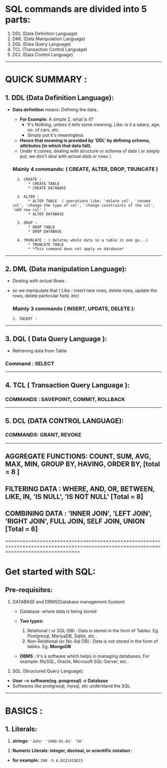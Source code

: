 

# SQL commands are divided into 5 parts:
1. DDL (Data Definition Language)
2. DML (Data Manipulation Language)
3. DQL (Data Query Language)
4. TCL (Transaction Control Language)
5. DCL (Data Control Language) 

--------------------------------------------------------------------------------------------------------------------------------------------
# QUICK SUMMARY : 

## 1. DDL (Data Definition Language):
* **Data definition** means: Defining the data..
    * **For Example:** A simple 2, what is it? 
       * It's Nothing, unless it tells some meaning. Like: is it a salary, age, no. of cars, etc.
       * Simply put it's meaningless
    * **Hence that meaning is provided by 'DDL' by defining schema, attirbutes (in which that data fall).**
    * Under it comes, dealing with structure or schema of data ( or simply put, we don't deal with *actual data* or *rows* ).

    ### Mainly 4 commands: ( CREATE, ALTER, DROP, TRUNCATE )
        1. CREATE : 
             * CREATE TABLE
             * CREATE DATABASE

        2. ALTER :
             * ALTER TABLE  ( operations like: 'delete col', 'rename col', 'change the type of col', 'change constraints of the col', 'add new col' )
             * ALTER DATABASE

        3. DROP :
             * DROP TABLE
             * DROP DATABASE

        4. TRUNCATE : ( Deletes whole data in a table in one go...)
             * TRUNCATE TABLE
             * *This command does not apply on database*

---------------------------------------------------------------------------------------------------------------------------------------------

## 2. DML (Data manipulation Language): 
*  *Dealing with actual Rows* .
*  so we manipulate that ( Like : insert new rows, delete rows, update the rows, delete particular field, etc)

   ### Mainly 3 commands ( INSERT, UPDATE, DELETE ):
       1. INSERT : 

---------------------------------------------------------------------------------------------------------------------------------------------

## 3. DQL ( Data Query Language ):
* Retrieving data from Table
### Command : SELECT

--------------------------------------------------------------------------------------------------------------------------------------------

## 4. TCL ( Transaction Query Language ):
### COMMANDS :   SAVEPOINT, COMMIT, ROLLBACK

----------------------------------------------------------------------------------

## 5. DCL (DATA CONTROL LANGUAGE): 
### COMMANDS: GRANT, REVOKE

-----------------------------------------------------------------------------------

## AGGREGATE FUNCTIONS:  COUNT,  SUM,  AVG,  MAX,  MIN,   GROUP BY,  HAVING,  ORDER BY,    [total = 8 ]

## FILTERING DATA :  WHERE, AND, OR,  BETWEEN,  LIKE,  IN,   'IS NULL',  'IS NOT NULL'     [Total = 8]


## COMBINING DATA : 'INNER JOIN',  'LEFT JOIN', 'RIGHT JOIN',  FULL JOIN,  SELF JOIN,  UNION    [Total = 6]


======================================================================================================================================


# Get started with SQL:

## Pre-requisites:
1. DATABASE and DBMS(Database management System)
   * Database: where data is being stored
   * **Two types:**
       1. Relational ( or SQL-DB) : Data is stored in the form of Tables.  Eg. Postgresql, MariyaDB, Sqlite, etc..
       2. Non-Relational (or No-Sql DB) : Data is not stored in the form of tables. Eg.  **MongoDB** 

   * **DBMS** : It's a software which helps in managing databases.  For example: MySQL, Oracle, Microsoft SQL-Server, etc..

2. SQL (Structured Query Language):

  * **User -->  software(eg. posgresql) -> Database**
  * Softwares like postgresql, mysql, etc understand the SQL.

  -----------------------------------------------------------------------------------------------------------------------------------

  # BASICS :
  ## 1. Literals:
  1. **strings**:
    `
    'John'
    '1990-01-01'
    '50'
    `

  2. **Numeric Literals: integer, decimal, or scientific notation :**  
  * **for example:**
  `
    200
    -5
    6.0221415E23
    `